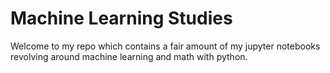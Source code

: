 # Machine Learning Studies

Welcome to my repo which contains a fair amount of my jupyter notebooks revolving around machine learning and math with python.
